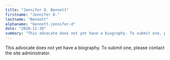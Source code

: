 ```yaml
---
title: "Jennifer D. Bennett"
firstname: "Jennifer D."
lastname: "Bennett"
alphaname: "bennett-jennifer-d"
date: "2020-11-30"
summary: "This advocate does not yet have a biography. To submit one, please contact the site administrator."
---
```

This advocate does not yet have a biography. To submit one, please contact the site administrator.

